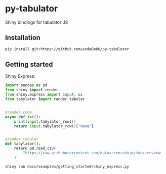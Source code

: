# py-tabulator

Shiny bindings for tabulator JS

## Installation

```bash
pip install git+https://github.com/eodaGmbH/py-tabulator
```

## Getting started

Shiny Express:

```python
import pandas as pd
from shiny import render
from shiny.express import input, ui
from tabylator import render_tabular


@render.code
async def txt():
    print(input.tabylator_row())
    return input.tabylator_row()["Name"]


@render_tabular
def tabylator():
    return pd.read_csv(
        "https://raw.githubusercontent.com/datasciencedojo/datasets/master/titanic.csv"
    )
```

```bash
shiny run docs/examples/getting_started/shiny_express.py
```